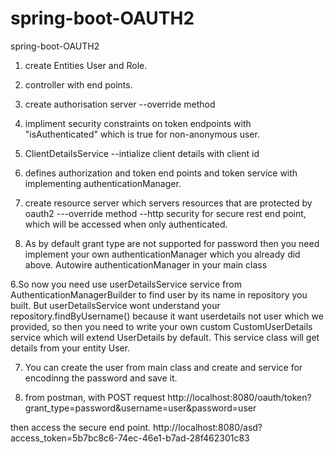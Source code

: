 # spring-boot-OAUTH2
spring-boot-OAUTH2


1. create Entities User and Role.
2. controller with end points.

3. create authorisation server
--override method 
 1. impliment security constraints on token endpoints with "isAuthenticated" which is true for non-anonymous user.
 2. ClientDetailsService --intialize client details with client id
 3. defines authorization and token end points and token service with implementing authenticationManager.
 
4. create resource server 
which servers resources that are protected by oauth2
---override method --http security for secure rest end point, which will be accessed when only authenticated.

5. As by default grant type are not supported for password then you need implement your own authenticationManager which you already did above. Autowire authenticationManager in
 your main class

6.So now you need use userDetailsService service from AuthenticationManagerBuilder to find user by its name in repository you built. But userDetailsService wont understand
 your repository.findByUsername() because it want userdetails not user which we provided, so then you need to write your own custom CustomUserDetails service which will extend UserDetails by default. This service class will get details
 from your entity User.
 
7. You can create the user from main class and create and service for encodinng the password and save it.
 
8.  from postman, with POST request
 http://localhost:8080/oauth/token?grant_type=password&username=user&password=user
 
 then access the secure end point. http://localhost:8080/asd?access_token=5b7bc8c6-74ec-46e1-b7ad-28f462301c83
